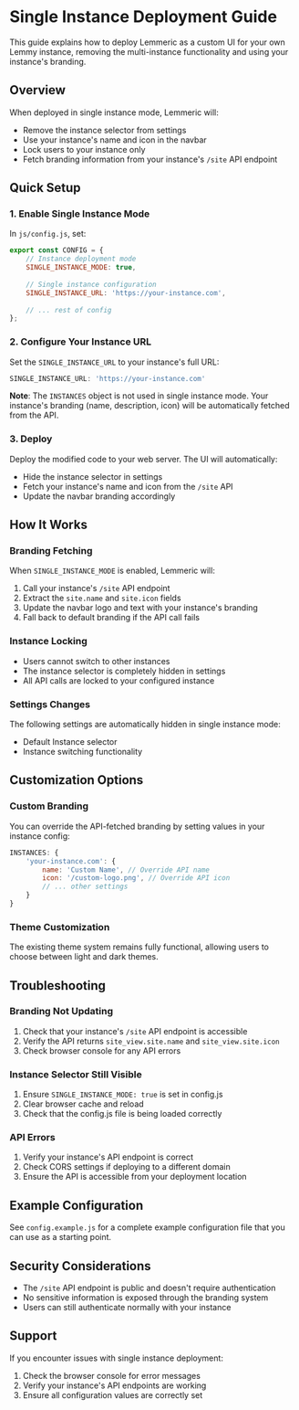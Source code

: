 # Single Instance Deployment Guide

This guide explains how to deploy Lemmeric as a custom UI for your own Lemmy instance, removing the multi-instance functionality and using your instance's branding.

## Overview

When deployed in single instance mode, Lemmeric will:
- Remove the instance selector from settings
- Use your instance's name and icon in the navbar
- Lock users to your instance only
- Fetch branding information from your instance's `/site` API endpoint

## Quick Setup

### 1. Enable Single Instance Mode

In `js/config.js`, set:

```javascript
export const CONFIG = {
    // Instance deployment mode
    SINGLE_INSTANCE_MODE: true,
    
    // Single instance configuration
    SINGLE_INSTANCE_URL: 'https://your-instance.com',
    
    // ... rest of config
};
```

### 2. Configure Your Instance URL

Set the `SINGLE_INSTANCE_URL` to your instance's full URL:

```javascript
SINGLE_INSTANCE_URL: 'https://your-instance.com'
```

**Note**: The `INSTANCES` object is not used in single instance mode. Your instance's branding (name, description, icon) will be automatically fetched from the API.

### 3. Deploy

Deploy the modified code to your web server. The UI will automatically:
- Hide the instance selector in settings
- Fetch your instance's name and icon from the `/site` API
- Update the navbar branding accordingly

## How It Works

### Branding Fetching

When `SINGLE_INSTANCE_MODE` is enabled, Lemmeric will:

1. Call your instance's `/site` API endpoint
2. Extract the `site.name` and `site.icon` fields
3. Update the navbar logo and text with your instance's branding
4. Fall back to default branding if the API call fails

### Instance Locking

- Users cannot switch to other instances
- The instance selector is completely hidden in settings
- All API calls are locked to your configured instance

### Settings Changes

The following settings are automatically hidden in single instance mode:
- Default Instance selector
- Instance switching functionality

## Customization Options

### Custom Branding

You can override the API-fetched branding by setting values in your instance config:

```javascript
INSTANCES: {
    'your-instance.com': {
        name: 'Custom Name', // Override API name
        icon: '/custom-logo.png', // Override API icon
        // ... other settings
    }
}
```

### Theme Customization

The existing theme system remains fully functional, allowing users to choose between light and dark themes.

## Troubleshooting

### Branding Not Updating

1. Check that your instance's `/site` API endpoint is accessible
2. Verify the API returns `site_view.site.name` and `site_view.site.icon`
3. Check browser console for any API errors

### Instance Selector Still Visible

1. Ensure `SINGLE_INSTANCE_MODE: true` is set in config.js
2. Clear browser cache and reload
3. Check that the config.js file is being loaded correctly

### API Errors

1. Verify your instance's API endpoint is correct
2. Check CORS settings if deploying to a different domain
3. Ensure the API is accessible from your deployment location

## Example Configuration

See `config.example.js` for a complete example configuration file that you can use as a starting point.

## Security Considerations

- The `/site` API endpoint is public and doesn't require authentication
- No sensitive information is exposed through the branding system
- Users can still authenticate normally with your instance

## Support

If you encounter issues with single instance deployment:
1. Check the browser console for error messages
2. Verify your instance's API endpoints are working
3. Ensure all configuration values are correctly set
